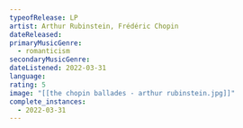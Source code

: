```yaml
---
typeofRelease: LP
artist: Arthur Rubinstein, Frédéric Chopin
dateReleased:
primaryMusicGenre:
  - romanticism
secondaryMusicGenre:
dateListened: 2022-03-31
language:
rating: 5
image: "[[the chopin ballades - arthur rubinstein.jpg]]"
complete_instances:
  - 2022-03-31
---
```

